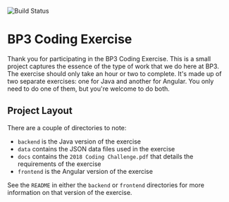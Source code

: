 ![Build Status](https://sonarcloud.io/api/project_badges/measure?project=bp3-interview-project%3Abp3-java-process-filter&metric=alert_status)
# BP3 Coding Exercise
Thank you for participating in the BP3 Coding Exercise. This is a small project captures the essence of the type of
work that we do here at BP3. The exercise should only take an hour or two to complete. It's made up of two separate 
exercises: one for Java and another for Angular. You only need to do one of them, but you're welcome to do both.  

## Project Layout
There are a couple of directories to note:
* `backend` is the Java version of the exercise
* `data` contains the JSON data files used in the exercise
* `docs` contains the `2018 Coding Challenge.pdf` that details the requirements of the exercise
* `frontend` is the Angular version of the exercise

See the `README` in either the `backend` or `frontend` directories for more information on that version of the 
exercise.